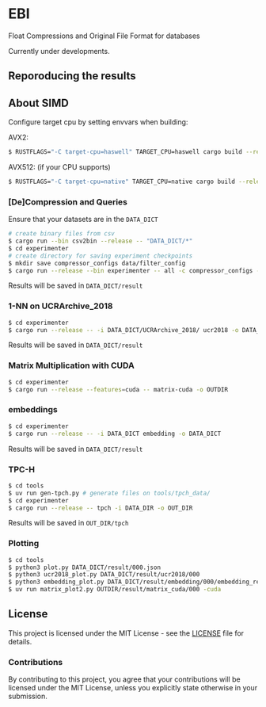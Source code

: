 # EBI
Float Compressions and Original File Format for databases

Currently under developments.

## Reporoducing the results

## About SIMD
Configure target cpu by setting envvars when building:

AVX2:
```bash
$ RUSTFLAGS="-C target-cpu=haswell" TARGET_CPU=haswell cargo build --release
```
AVX512: (if your CPU supports)
```bash
$ RUSTFLAGS="-C target-cpu=native" TARGET_CPU=native cargo build --release
```

### [De]Compression and Queries
Ensure that your datasets are in the `DATA_DICT`
```bash
# create binary files from csv
$ cargo run --bin csv2bin --release -- "DATA_DICT/*"
$ cd experimenter
# create directory for saving experiment checkpoints
$ mkdir save compressor_configs data/filter_config
$ cargo run --release --bin experimenter -- all -c compressor_configs --exact-precision -f DATA_DICT/filter_config -b DATA_DICT/binary --create-config --n 10 --in-memory -s save
```
Results will be saved in `DATA_DICT/result`

### 1-NN on UCRArchive_2018
```bash
$ cd experimenter
$ cargo run --release -- -i DATA_DICT/UCRArchive_2018/ ucr2018 -o DATA_DICT
```
Results will be saved in `DATA_DICT/result`

### Matrix Multiplication with CUDA
```bash
$ cd experimenter
$ cargo run --release --features=cuda -- matrix-cuda -o OUTDIR
```

### embeddings
```bash
$ cd experimenter
$ cargo run --release -- -i DATA_DICT embedding -o DATA_DICT
```
Results will be saved in `DATA_DICT/result`

### TPC-H
```bash
$ cd tools
$ uv run gen-tpch.py # generate files on tools/tpch_data/
$ cd experimenter
$ cargo run --release -- tpch -i DATA_DIR -o OUT_DIR
```
Results will be saved in `OUT_DIR/tpch`

### Plotting
```bash
$ cd tools
$ python3 plot.py DATA_DICT/result/000.json
$ python3 ucr2018_plot.py DATA_DICT/result/ucr2018/000
$ python3 embedding_plot.py DATA_DICT/result/embedding/000/embedding_result.json
$ uv run matrix_plot2.py OUTDIR/result/matrix_cuda/000 -cuda
```

## License

This project is licensed under the MIT License - see the [LICENSE](LICENSE) file for details.

### Contributions

By contributing to this project, you agree that your contributions will be licensed under the MIT License, unless you explicitly state otherwise in your submission.